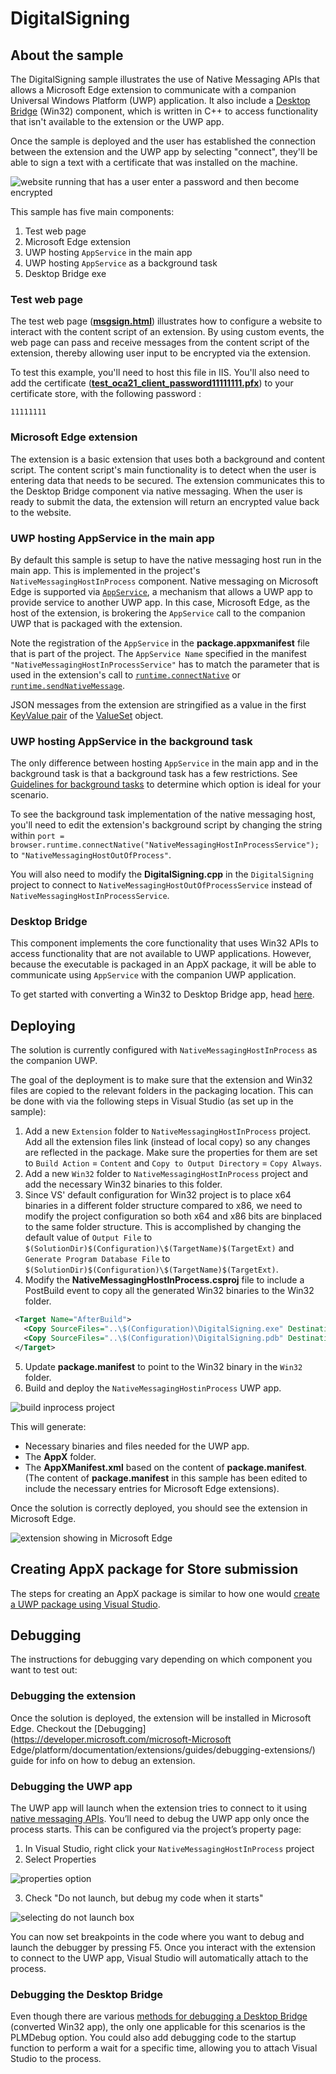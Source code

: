# DigitalSigning

## About the sample

The DigitalSigning sample illustrates the use of Native Messaging APIs that allows a Microsoft Edge extension to communicate with a companion Universal Windows Platform (UWP) application. It also include a [Desktop Bridge](https://developer.microsoft.com/windows/bridges/desktop) (Win32) component, which is written in C++ to access functionality that isn't available to the extension or the UWP app.

Once the sample is deployed and the user has established the connection between the extension and the UWP app by selecting "connect", they'll be able to sign a text with a certificate that was installed on the machine.

![website running that has a user enter a password and then become encrypted](../media/digitalsigningsamplerunning.png)


This sample has five main components:

1. Test web page
2. Microsoft Edge extension
2. UWP hosting `AppService` in the main app
3. UWP hosting `AppService` as a background task
4. Desktop Bridge exe


### Test web page

The test web page ([**msgsign.html**](./msgsign.html)) illustrates how to configure a website to interact with the content script of an extension. By using custom events, the web page can pass and receive messages from the content script of the extension, thereby allowing user input to be encrypted via the extension. 


To test this example, you'll need to host this file in IIS. You'll also need to add the certificate ([**test_oca21_client_password11111111.pfx**](./test_oca21_client_password11111111.pfx)) to your certificate store, with the following password : 


`11111111`



### Microsoft Edge extension

The extension is a basic extension that uses both a background and content script. The content script's main functionality is to detect when the user is entering data that needs to be secured. The extension communicates this to the Desktop Bridge component via native messaging. When the user is ready to submit the data, the extension will return an encrypted value back to the website.

### UWP hosting AppService in the main app

By default this sample is setup to have the native messaging host run in the main app. This is implemented in the project's `NativeMessagingHostInProcess` component. Native messaging on Microsoft Edge is supported via [`AppService`](https://msdn.microsoft.com/windows/uwp/launch-resume/how-to-create-and-consume-an-app-service), a mechanism that allows a UWP app to provide service to another UWP app. In this case, Microsoft Edge, as the host of the extension, is brokering the `AppService` call to the companion UWP that is packaged with the extension.


Note the registration of the `AppService` in the **package.appxmanifest** file that is part of the project. The `AppService Name` specified in the manifest `"NativeMessagingHostInProcessService"` has to match the parameter that is used in the extension's call to [`runtime.connectNative`](https://developer.mozilla.org/Add-ons/WebExtensions/API/runtime/connectNative) or [`runtime.sendNativeMessage`](https://developer.mozilla.org/Add-ons/WebExtensions/API/runtime/sendNativeMessage).


JSON messages from the extension are stringified as a value in the first [KeyValue pair](https://msdn.microsoft.com//library/windows/apps/5tbh8a42) of the [ValueSet](https://msdn.microsoft.com/library/windows/apps/dn636131) object.

### UWP hosting AppService in the background task

The only difference between hosting `AppService` in the main app and in the background task is that a background task has a few restrictions. See [Guidelines for background tasks](https://msdn.microsoft.com/windows/uwp/launch-resume/guidelines-for-background-tasks) to determine which option is ideal for your scenario.

To see the background task implementation of the native messaging host, you'll need to edit the extension's background script by changing the string within
`port = browser.runtime.connectNative("NativeMessagingHostInProcessService");` to `"NativeMessagingHostOutOfProcess"`. 


You will also need to modify the **DigitalSigning.cpp** in the `DigitalSigning` project to connect to `NativeMessagingHostOutOfProcessService` instead of `NativeMessagingHostInProcessService`.

### Desktop Bridge
This component implements the core functionality that uses Win32 APIs to access functionality that are not available to UWP applications. However, because the executable is packaged in an AppX package, it will be able to communicate using `AppService` with the companion UWP application.

To get started with converting a Win32 to Desktop Bridge app, head [here](https://msdn.microsoft.com/windows/uwp/porting/desktop-to-uwp-run-desktop-app-converter).




## Deploying
The solution is currently configured with `NativeMessagingHostInProcess` as the companion UWP. 


The goal of the deployment is to make sure that the extension and Win32 files are copied to the relevant folders in the packaging location.
This can be done with via the following steps in Visual Studio (as set up in the sample):

1.	Add a new `Extension` folder to `NativeMessagingHostInProcess` project. Add all the extension files link (instead of local copy) so any changes are reflected in the package. Make sure the properties for them are set to `Build Action` = `Content` and `Copy to Output Directory` = `Copy Always`. 
2. Add a new `Win32` folder to `NativeMessagingHostInProcess` project and add the necessary Win32 binaries to this folder. 
3. Since VS' default configuration for Win32 project is to place x64 binaries in a different folder structure compared to x86, we need to modify the project configuration so both x64 and x86 bits are binplaced to the same folder structure. This is accomplished by changing the default value of `Output File` to `$(SolutionDir)$(Configuration)\$(TargetName)$(TargetExt)` and `Generate Program Database File` to `$(SolutionDir)$(Configuration)\$(TargetName)$(TargetExt)`. 
4. Modify the **NativeMessagingHostInProcess.csproj** file to include a PostBuild event to copy all the generated Win32 binaries to the Win32 folder.
 ```xml
  <Target Name="AfterBuild">
    <Copy SourceFiles="..\$(Configuration)\DigitalSigning.exe" DestinationFolder="win32" />
    <Copy SourceFiles="..\$(Configuration)\DigitalSigning.pdb" DestinationFolder="win32" />
  </Target>
  ```

5.	Update **package.manifest** to point to the Win32 binary in the `Win32` folder.
6.	Build and deploy the `NativeMessagingHostinProcess` UWP app.
  
  ![build inprocess project](../media/buildnativemessaginghostinprocess.png)

 This will generate:
 -	Necessary binaries and files needed for the UWP app.
 -	The **AppX** folder.
 -	The **AppXManifest.xml** based on the content of **package.manifest**. (The content of **package.manifest** in this sample has been edited to include the necessary entries for Microsoft Edge extensions).

Once the solution is correctly deployed, you should see the extension in Microsoft Edge.

![extension showing in Microsoft Edge](../media/digitalsigningextension.png)

## Creating AppX package for Store submission
The steps for creating an AppX package is similar to how one would [create a UWP package using Visual Studio](https://docs.microsoft.com/en-us/windows/uwp/packaging/packaging-uwp-apps#create-an-app-package).


## Debugging
The instructions for debugging vary depending on which component you want to test out:

### Debugging the extension
Once the solution is deployed, the extension will be installed in Microsoft Edge. Checkout the [Debugging](https://developer.microsoft.com/microsoft-Microsoft Edge/platform/documentation/extensions/guides/debugging-extensions/) guide for info on how to debug an extension.


### Debugging the UWP app
The UWP app will launch when the extension tries to connect to it using [native messaging APIs](https://developer.mozilla.org/Add-ons/WebExtensions/API/runtime/connectNative). You’ll need to debug the UWP app only once the process starts. This can be configured via the project’s property page:

1.	In Visual Studio, right click your `NativeMessagingHostInProcess` project
2.	Select Properties

 ![properties option](../media/properties.png)
 
3.	Check "Do not launch, but debug my code when it starts"

 ![selecting do not launch box](../media/donotlaunch.png)

You can now set breakpoints in the code where you want to debug and launch the debugger by pressing F5. Once you interact with the extension to connect to the UWP app, Visual Studio will automatically attach to the process.


### Debugging the Desktop Bridge
Even though there are various [methods for debugging a Desktop Bridge](https://msdn.microsoft.com/windows/uwp/porting/desktop-to-uwp-debug) (converted Win32 app), the only one applicable for this scenarios is the PLMDebug option. You could also add debugging code to the startup function to perform a wait for a specific time, allowing you to attach Visual Studio to the process.
